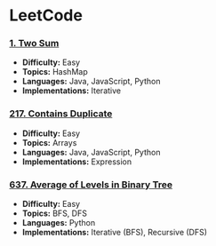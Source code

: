 # LeetCode

### [1. Two Sum](1.%20Two%20Sum)

* **Difficulty:** Easy
* **Topics:** HashMap
* **Languages:** Java, JavaScript, Python
* **Implementations:** Iterative

### [217. Contains Duplicate](217.%20Contains%20Duplicate)

* **Difficulty:** Easy
* **Topics:** Arrays
* **Languages:** Java, JavaScript, Python
* **Implementations:** Expression

### [637. Average of Levels in Binary Tree](637.%20Average%20of%20Levels%20in%20Binary%20Tree)

* **Difficulty:** Easy
* **Topics:** BFS, DFS
* **Languages:** Python
* **Implementations:** Iterative (BFS), Recursive (DFS)